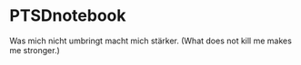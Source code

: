 # PTSDnotebook
Was mich nicht umbringt macht mich stärker. (What does not kill me makes me stronger.)
